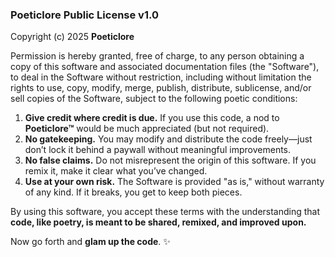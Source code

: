 ### **Poeticlore Public License v1.0**  

Copyright (c) 2025 **Poeticlore**  

Permission is hereby granted, free of charge, to any person obtaining a copy of this software and associated documentation files (the "Software"), to deal in the Software without restriction, including without limitation the rights to use, copy, modify, merge, publish, distribute, sublicense, and/or sell copies of the Software, subject to the following poetic conditions:  

1. **Give credit where credit is due.** If you use this code, a nod to **Poeticlore™** would be much appreciated (but not required).  
2. **No gatekeeping.** You may modify and distribute the code freely—just don’t lock it behind a paywall without meaningful improvements.  
3. **No false claims.** Do not misrepresent the origin of this software. If you remix it, make it clear what you’ve changed.  
4. **Use at your own risk.** The Software is provided "as is," without warranty of any kind. If it breaks, you get to keep both pieces.  

By using this software, you accept these terms with the understanding that **code, like poetry, is meant to be shared, remixed, and improved upon.**  

Now go forth and **glam up the code**. ✨  
